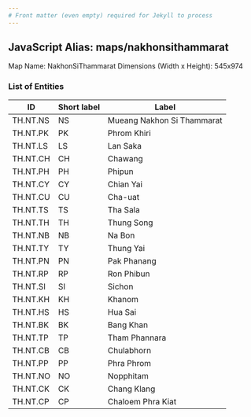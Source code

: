```yaml
---
# Front matter (even empty) required for Jekyll to process
---
```


## JavaScript Alias: maps/nakhonsithammarat

Map Name: NakhonSiThammarat
Dimensions (Width x Height): 545x974

### List of Entities

| ID       | Short label | Label                      |
| -------- | ----------- | -------------------------- |
| TH.NT.NS | NS          | Mueang Nakhon Si Thammarat |
| TH.NT.PK | PK          | Phrom Khiri                |
| TH.NT.LS | LS          | Lan Saka                   |
| TH.NT.CH | CH          | Chawang                    |
| TH.NT.PH | PH          | Phipun                     |
| TH.NT.CY | CY          | Chian Yai                  |
| TH.NT.CU | CU          | Cha-uat                    |
| TH.NT.TS | TS          | Tha Sala                   |
| TH.NT.TH | TH          | Thung Song                 |
| TH.NT.NB | NB          | Na Bon                     |
| TH.NT.TY | TY          | Thung Yai                  |
| TH.NT.PN | PN          | Pak Phanang                |
| TH.NT.RP | RP          | Ron Phibun                 |
| TH.NT.SI | SI          | Sichon                     |
| TH.NT.KH | KH          | Khanom                     |
| TH.NT.HS | HS          | Hua Sai                    |
| TH.NT.BK | BK          | Bang Khan                  |
| TH.NT.TP | TP          | Tham Phannara              |
| TH.NT.CB | CB          | Chulabhorn                 |
| TH.NT.PP | PP          | Phra Phrom                 |
| TH.NT.NO | NO          | Nopphitam                  |
| TH.NT.CK | CK          | Chang Klang                |
| TH.NT.CP | CP          | Chaloem Phra Kiat          |

